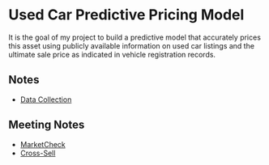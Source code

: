 # Used Car Predictive Pricing Model

It is the goal of my project to build a predictive model that accurately prices this asset using publicly available information on used car listings and the ultimate sale price as indicated in vehicle registration records.

## Notes
- [Data Collection](data_collection.md)

## Meeting Notes
- [MarketCheck](market_check.md)
- [Cross-Sell](cross_sell.md)
